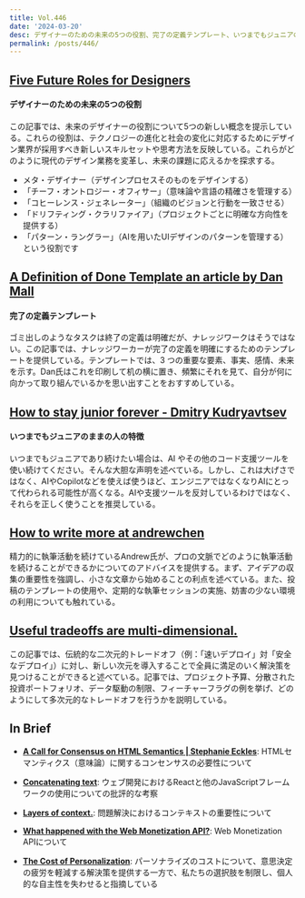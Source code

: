 ```yaml
---
title: Vol.446
date: '2024-03-20'
desc: デザイナーのための未来の5つの役割、完了の定義テンプレート、いつまでもジュニアのままの人の特徴、ほか計10リンク
permalink: /posts/446/
---
```


## [Five Future Roles for Designers](https://jarango.com/2024/01/21/five-future-roles-for-designers/)
#### デザイナーのための未来の5つの役割

この記事では、未来のデザイナーの役割について5つの新しい概念を提示している。これらの役割は、テクノロジーの進化と社会の変化に対応するためにデザイン業界が採用すべき新しいスキルセットや思考方法を反映している。これらがどのように現代のデザイン業務を変革し、未来の課題に応えるかを探求する。

- メタ・デザイナー（デザインプロセスそのものをデザインする）
- 「チーフ・オントロジー・オフィサー」（意味論や言語の精確さを管理する）
- 「コヒーレンス・ジェネレーター」（組織のビジョンと行動を一致させる）
- 「ドリフティング・クラリファイア」（プロジェクトごとに明確な方向性を提供する）
- 「パターン・ラングラー」（AIを用いたUIデザインのパターンを管理する）という役割です

## [A Definition of Done Template an article by Dan Mall](https://danmall.com/posts/a-definition-of-done-template/)
#### 完了の定義テンプレート

ゴミ出しのようなタスクは終了の定義は明確だが、ナレッジワークはそうではない。この記事では、ナレッジワーカーが完了の定義を明確にするためのテンプレートを提供している。テンプレートでは、3 つの重要な要素、事実、感情、未来を示す。Dan氏はこれを印刷して机の横に置き、頻繁にそれを見て、自分が何に向かって取り組んでいるかを思い出すことをおすすめしている。


## [How to stay junior forever - Dmitry Kudryavtsev](https://www.yieldcode.blog/post/how-to-stay-junior-forever/)
#### いつまでもジュニアのままの人の特徴

いつまでもジュニアであり続けたい場合は、AI やその他のコード支援ツールを使い続けてください。そんな大胆な声明を述べている。しかし、これは大げさではなく、AIやCopilotなどを使えば使うほど、エンジニアではなくなりAIにとって代わられる可能性が高くなる。AIや支援ツールを反対しているわけではなく、それらを正しく使うことを推奨している。


## [How to write more at andrewchen](https://andrewchen.com/how-to-write-more/)

精力的に執筆活動を続けているAndrew氏が、プロの文脈でどのように執筆活動を続けることができるかについてのアドバイスを提供する。まず、アイデアの収集の重要性を強調し、小さな文章から始めることの利点を述べている。また、投稿のテンプレートの使用や、定期的な執筆セッションの実施、妨害の少ない環境の利用についても触れている。


## [Useful tradeoffs are multi-dimensional.](https://lethain.com/multi-dimensional-tradeoffs/)

この記事では、伝統的な二次元的トレードオフ（例：「速いデプロイ」対「安全なデプロイ」）に対し、新しい次元を導入することで全員に満足のいく解決策を見つけることができると述べている。記事では、プロジェクト予算、分散された投資ポートフォリオ、データ駆動の制限、フィーチャーフラグの例を挙げ、どのようにして多次元的なトレードオフを行うかを説明している。

## In Brief

- **[A Call for Consensus on HTML Semantics | Stephanie Eckles](https://thinkdobecreate.com/articles/a-call-for-consensus-on-html-semantics/)**: HTMLセマンティクス（意味論）に関するコンセンサスの必要性について

- **[Concatenating text](https://johan.hal.se/wrote/2024/01/24/concatenating-text/)**: ウェブ開発におけるReactと他のJavaScriptフレームワークの使用についての批評的な考察

- **[Layers of context.](https://lethain.com/layers-of-context/)**: 問題解決におけるコンテキストの重要性について

- **[What happened with the Web Monetization API?](https://chriscoyier.net/2024/01/24/what-happened-with-the-web-monetization-api/)**: Web Monetization APIについて

- **[The Cost of Personalization](https://humanebydesign.com/articles/the-cost-of-personalization)**: パーソナライズのコストについて、意思決定の疲労を軽減する解決策を提供する一方で、私たちの選択肢を制限し、個人的な自主性を失わせると指摘している

